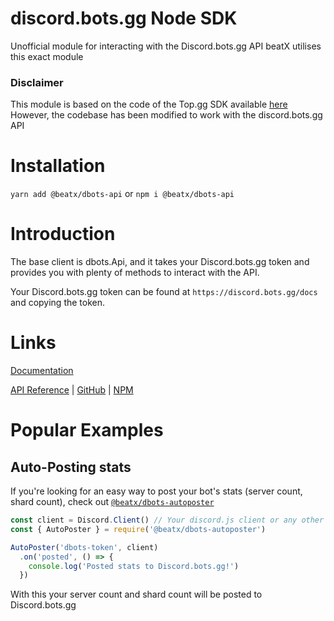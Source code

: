 # discord.bots.gg Node SDK

Unofficial module for interacting with the Discord.bots.gg API
beatX utilises this exact module

### Disclaimer

This module is based on the code of the Top.gg SDK available [here](https://github.com/top-gg/node-sdk)
However, the codebase has been modified to work with the discord.bots.gg API

# Installation

`yarn add @beatx/dbots-api` or `npm i @beatx/dbots-api`

# Introduction

The base client is dbots.Api, and it takes your Discord.bots.gg token and provides you with plenty of methods to interact with the API.

Your Discord.bots.gg token can be found at `https://discord.bots.gg/docs` and copying the token.

# Links

[Documentation](https://beatx-bot.github.io/discordbots-sdk/)

[API Reference](https://discord.bots.gg/docs/endpoints) | [GitHub](https://github.com/beatx-bot/discordbots-node-sdk) | [NPM](https://npmjs.com/package/@beatx/dbots-sdk)

# Popular Examples

## Auto-Posting stats

If you're looking for an easy way to post your bot's stats (server count, shard count), check out [`@beatx/dbots-autoposter`](https://github.com/beatx-bot/discordbots-autoposter)

```js
const client = Discord.Client() // Your discord.js client or any other
const { AutoPoster } = require('@beatx/dbots-autoposter')

AutoPoster('dbots-token', client)
  .on('posted', () => {
    console.log('Posted stats to Discord.bots.gg!')
  })
```
With this your server count and shard count will be posted to Discord.bots.gg
